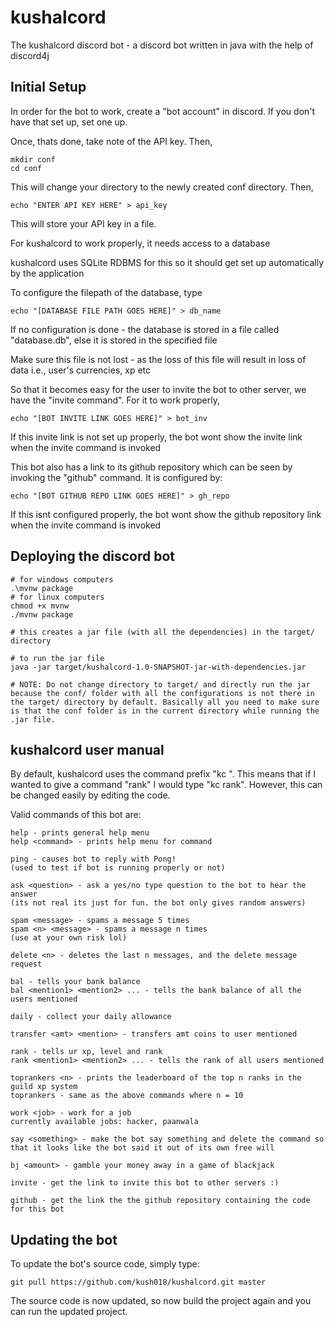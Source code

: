 # kushalcord

The kushalcord discord bot - a discord bot written in java with the help of discord4j

## Initial Setup

In order for the bot to work, create a "bot account" in discord.
If you don't have that set up, set one up.

Once, thats done, take note of the API key. Then, 
```
mkdir conf
cd conf
```
This will change your directory to the newly created conf directory.
Then,
```
echo "ENTER API KEY HERE" > api_key
```
This will store your API key in a file.

For kushalcord to work properly, it needs access to a database

kushalcord uses SQLite RDBMS for this so it should get set up automatically by the application

To configure the filepath of the database, type
```
echo "[DATABASE FILE PATH GOES HERE]" > db_name 
```
If no configuration is done - the database is stored in a file called "database.db", else it is stored in the specified file

Make sure this file is not lost - as the loss of this file will result in loss of data i.e., user's currencies, xp etc

So that it becomes easy for the user to invite the bot to other server, we have the "invite command". For it to work properly,
```
echo "[BOT INVITE LINK GOES HERE]" > bot_inv
```
If this invite link is not set up properly, the bot wont show the invite link when the invite command is invoked

This bot also has a link to its github repository which can be seen by invoking the "github" command. It is configured by:
```
echo "[BOT GITHUB REPO LINK GOES HERE]" > gh_repo
```
If this isnt configured properly, the bot wont show the github repository link when the invite command is invoked

## Deploying the discord bot

```
# for windows computers
.\mvnw package
# for linux computers
chmod +x mvnw
./mvnw package

# this creates a jar file (with all the dependencies) in the target/ directory

# to run the jar file
java -jar target/kushalcord-1.0-SNAPSHOT-jar-with-dependencies.jar

# NOTE: Do not change directory to target/ and directly run the jar because the conf/ folder with all the configurations is not there in the target/ directory by default. Basically all you need to make sure is that the conf folder is in the current directory while running the .jar file.
```

## kushalcord user manual

By default, kushalcord uses the command prefix "kc ". This means that if I wanted to give a command "rank" I would type "kc rank". However, this can be changed easily by editing the code.

Valid commands of this bot are:

```
help - prints general help menu
help <command> - prints help menu for command

ping - causes bot to reply with Pong!
(used to test if bot is running properly or not)

ask <question> - ask a yes/no type question to the bot to hear the answer
(its not real its just for fun. the bot only gives random answers)

spam <message> - spams a message 5 times
spam <n> <message> - spams a message n times
(use at your own risk lol)

delete <n> - deletes the last n messages, and the delete message request

bal - tells your bank balance
bal <mention1> <mention2> ... - tells the bank balance of all the users mentioned

daily - collect your daily allowance

transfer <amt> <mention> - transfers amt coins to user mentioned

rank - tells ur xp, level and rank
rank <mention1> <mention2> ... - tells the rank of all users mentioned

toprankers <n> - prints the leaderboard of the top n ranks in the guild xp system
toprankers - same as the above commands where n = 10

work <job> - work for a job
currently available jobs: hacker, paanwala

say <something> - make the bot say something and delete the command so that it looks like the bot said it out of its own free will

bj <amount> - gamble your money away in a game of blackjack

invite - get the link to invite this bot to other servers :)

github - get the link the the github repository containing the code for this bot
```

## Updating the bot

To update the bot's source code, simply type:

```
git pull https://github.com/kush018/kushalcord.git master
```

The source code is now updated, so now build the project again and you can run the updated project.
